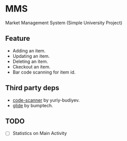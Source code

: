 # MMS
Market Management System (Simple University Project)

## Feature

* Adding an item.
* Updating an item.
* Deleting an item.
* Ckeckout an item.
* Bar code scanning for item id.

## Third party deps
* [code-scanner](https://github.com/yuriy-budiyev/code-scanner) by yuriy-budiyev.
* [glide](https://github.com/bumptech/glide) by bumptech.

## TODO
-[ ] Statistics on Main Activity
